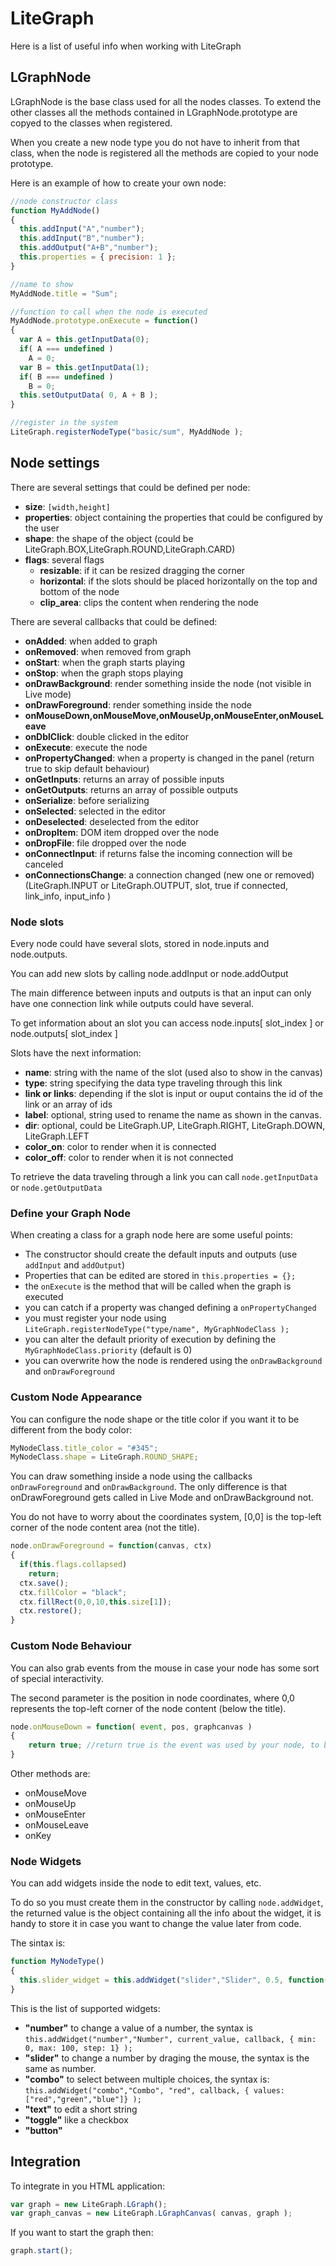 # LiteGraph

Here is a list of useful info when working with LiteGraph

## LGraphNode

LGraphNode is the base class used for all the nodes classes.
To extend the other classes all the methods contained in LGraphNode.prototype are copyed to the classes when registered.

When you create a new node type you do not have to inherit from that class, when the node is registered all the methods are copied to your node prototype.

Here is an example of how to create your own node:

```javascript
//node constructor class
function MyAddNode()
{
  this.addInput("A","number");
  this.addInput("B","number");
  this.addOutput("A+B","number");
  this.properties = { precision: 1 };
}

//name to show
MyAddNode.title = "Sum";

//function to call when the node is executed
MyAddNode.prototype.onExecute = function()
{
  var A = this.getInputData(0);
  if( A === undefined )
    A = 0;
  var B = this.getInputData(1);
  if( B === undefined )
    B = 0;
  this.setOutputData( 0, A + B );
}

//register in the system
LiteGraph.registerNodeType("basic/sum", MyAddNode );

```


## Node settings

There are several settings that could be defined per node:
* **size**: ```[width,height]``` 
* **properties**: object containing the properties that could be configured by the user
* **shape**: the shape of the object (could be LiteGraph.BOX,LiteGraph.ROUND,LiteGraph.CARD)
* **flags**: several flags
  * **resizable**: if it can be resized dragging the corner
  * **horizontal**: if the slots should be placed horizontally on the top and bottom of the node
  * **clip_area**: clips the content when rendering the node

There are several callbacks that could be defined:
* **onAdded**: when added to graph
* **onRemoved**: when removed from graph
* **onStart**:	when the graph starts playing
* **onStop**:	when the graph stops playing
* **onDrawBackground**: render something inside the node (not visible in Live mode)
* **onDrawForeground**: render something inside the node
* **onMouseDown,onMouseMove,onMouseUp,onMouseEnter,onMouseLeave**
* **onDblClick**: double clicked in the editor
* **onExecute**: execute the node
* **onPropertyChanged**: when a property is changed in the panel (return true to skip default behaviour)
* **onGetInputs**: returns an array of possible inputs
* **onGetOutputs**: returns an array of possible outputs
* **onSerialize**: before serializing
* **onSelected**: selected in the editor
* **onDeselected**: deselected from the editor
* **onDropItem**: DOM item dropped over the node
* **onDropFile**: file dropped over the node
* **onConnectInput**: if returns false the incoming connection will be canceled
* **onConnectionsChange**: a connection changed (new one or removed) (LiteGraph.INPUT or LiteGraph.OUTPUT, slot, true if connected, link_info, input_info )


### Node slots

Every node could have several slots, stored in node.inputs and node.outputs.

You can add new slots by calling node.addInput or node.addOutput

The main difference between inputs and outputs is that an input can only have one connection link while outputs could have several.

To get information about an slot you can access node.inputs[ slot_index ]  or node.outputs[ slot_index ]

Slots have the next information:

 * **name**: string with the name of the slot (used also to show in the canvas)
 * **type**: string specifying the data type traveling through this link
 * **link or links**: depending if the slot is input or ouput contains the id of the link or an array of ids
 * **label**: optional, string used to rename the name as shown in the canvas.
 * **dir**: optional, could be LiteGraph.UP, LiteGraph.RIGHT, LiteGraph.DOWN, LiteGraph.LEFT
 * **color_on**: color to render when it is connected
 * **color_off**: color to render when it is not connected
  
 To retrieve the data traveling through a link you can call ```node.getInputData``` or ```node.getOutputData```

### Define your Graph Node

When creating a class for a graph node here are some useful points:

- The constructor should create the default inputs and outputs (use ```addInput```  and ```addOutput```)
- Properties that can be edited are stored in ```this.properties = {};```
- the ```onExecute``` is the method that will be called when the graph is executed
- you can catch if a property was changed defining a ```onPropertyChanged```
- you must register your node using ```LiteGraph.registerNodeType("type/name", MyGraphNodeClass );```
- you can alter the default priority of execution by defining the ```MyGraphNodeClass.priority``` (default is 0)
- you can overwrite how the node is rendered using the ```onDrawBackground``` and ```onDrawForeground```

### Custom Node Appearance

You can configure the node shape or the title color if you want it to be different from the body color:
```js
MyNodeClass.title_color = "#345";
MyNodeClass.shape = LiteGraph.ROUND_SHAPE;
```

You can draw something inside a node using the callbacks ```onDrawForeground``` and ```onDrawBackground```. The only difference is that onDrawForeground gets called in Live Mode and onDrawBackground not.

You do not have to worry about the coordinates system, [0,0] is the top-left corner of the node content area (not the title).

```js
node.onDrawForeground = function(canvas, ctx)
{
  if(this.flags.collapsed)
    return;
  ctx.save();
  ctx.fillColor = "black";
  ctx.fillRect(0,0,10,this.size[1]);
  ctx.restore();
}
```

### Custom Node Behaviour 

You can also grab events from the mouse in case your node has some sort of special interactivity.

The second parameter is the position in node coordinates, where 0,0 represents the top-left corner of the node content (below the title).

```js
node.onMouseDown = function( event, pos, graphcanvas )
{
    return true; //return true is the event was used by your node, to block other behaviours
}
```

Other methods are:
- onMouseMove
- onMouseUp
- onMouseEnter
- onMouseLeave
- onKey

### Node Widgets

You can add widgets inside the node to edit text, values, etc.

To do so you must create them in the constructor by calling ```node.addWidget```, the returned value is the object containing all the info about the widget, it is handy to store it in case you want to change the value later from code.

The sintax is:

```js
function MyNodeType()
{
  this.slider_widget = this.addWidget("slider","Slider", 0.5, function(value, widget, node){ /* do something with the value */ }, { min: 0, max: 1} );
}
```

This is the list of supported widgets:
* **"number"** to change a value of a number, the syntax is ```this.addWidget("number","Number", current_value, callback, { min: 0, max: 100, step: 1} );```
* **"slider"** to change a number by draging the mouse, the syntax is the same as number.
* **"combo"** to select between multiple choices, the syntax is: ```this.addWidget("combo","Combo", "red", callback, { values:["red","green","blue"]} );```
* **"text"** to edit a short string
* **"toggle"** like a checkbox
* **"button"**

## Integration

To integrate in you HTML application:

```js
var graph = new LiteGraph.LGraph();
var graph_canvas = new LiteGraph.LGraphCanvas( canvas, graph );
```

If you want to start the graph then:
```js
graph.start();
```
